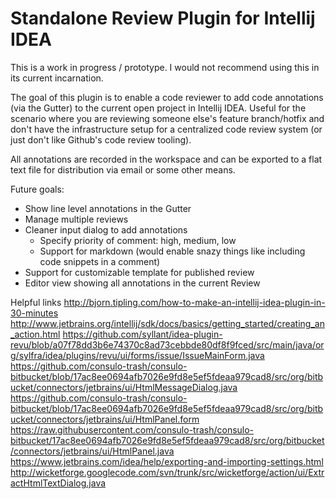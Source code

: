 Standalone Review Plugin for Intellij IDEA
===

This is a work in progress / prototype.  I would not recommend using this in its current incarnation.

The goal of this plugin is to enable a code reviewer to add code annotations (via the Gutter) to the current open project in Intellij IDEA.  Useful for the scenario where you are reviewing someone else's feature branch/hotfix and don't have the infrastructure setup for a centralized code review system (or just don't like Github's code review tooling).

All annotations are recorded in the workspace and can be exported to a flat text file for distribution via email or some other means.

Future goals:

* Show line level annotations in the Gutter
* Manage multiple reviews
* Cleaner input dialog to add annotations
  * Specify priority of comment: high, medium, low
  * Support for markdown (would enable snazy things like including code snippets in a comment)
* Support for customizable template for published review
* Editor view showing all annotations in the current Review



Helpful links
http://bjorn.tipling.com/how-to-make-an-intellij-idea-plugin-in-30-minutes
http://www.jetbrains.org/intellij/sdk/docs/basics/getting_started/creating_an_action.html
https://github.com/syllant/idea-plugin-revu/blob/a07f78dd3b6e74370c8ad73cebbde80df8f9fced/src/main/java/org/sylfra/idea/plugins/revu/ui/forms/issue/IssueMainForm.java
https://github.com/consulo-trash/consulo-bitbucket/blob/17ac8ee0694afb7026e9fd8e5ef5fdeaa979cad8/src/org/bitbucket/connectors/jetbrains/ui/HtmlMessageDialog.java
https://github.com/consulo-trash/consulo-bitbucket/blob/17ac8ee0694afb7026e9fd8e5ef5fdeaa979cad8/src/org/bitbucket/connectors/jetbrains/ui/HtmlPanel.form
https://raw.githubusercontent.com/consulo-trash/consulo-bitbucket/17ac8ee0694afb7026e9fd8e5ef5fdeaa979cad8/src/org/bitbucket/connectors/jetbrains/ui/HtmlPanel.java
https://www.jetbrains.com/idea/help/exporting-and-importing-settings.html
http://wicketforge.googlecode.com/svn/trunk/src/wicketforge/action/ui/ExtractHtmlTextDialog.java